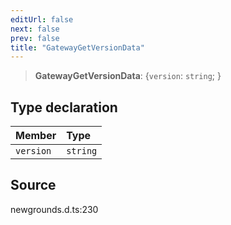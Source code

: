 ```yaml
---
editUrl: false
next: false
prev: false
title: "GatewayGetVersionData"
---
```


> **GatewayGetVersionData**: \{`version`: `string`;  }

## Type declaration

| Member | Type |
| :------ | :------ |
| `version` | `string` |

## Source

newgrounds.d.ts:230

